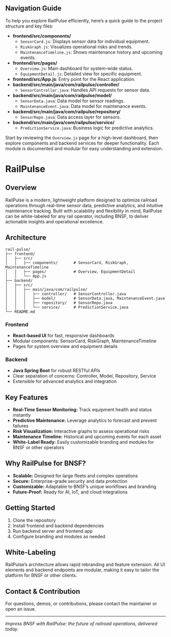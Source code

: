 
## Navigation Guide

To help you explore RailPulse efficiently, here’s a quick guide to the project structure and key files:

- **frontend/src/components/**
	- `SensorCard.js`: Displays sensor data for individual equipment.
	- `RiskGraph.js`: Visualizes operational risks and trends.
	- `MaintenanceTimeline.js`: Shows maintenance history and upcoming events.
- **frontend/src/pages/**
	- `Overview.js`: Main dashboard for system-wide status.
	- `EquipmentDetail.js`: Detailed view for specific equipment.
- **frontend/src/App.js**: Entry point for the React application.
- **backend/src/main/java/com/railpulse/controller/**
	- `SensorController.java`: Handles API requests for sensor data.
- **backend/src/main/java/com/railpulse/model/**
	- `SensorData.java`: Data model for sensor readings.
	- `MaintenanceEvent.java`: Data model for maintenance events.
- **backend/src/main/java/com/railpulse/repository/**
	- `SensorRepo.java`: Data access layer for sensors.
- **backend/src/main/java/com/railpulse/service/**
	- `PredictionService.java`: Business logic for predictive analytics.

Start by reviewing the `Overview.js` page for a high-level dashboard, then explore components and backend services for deeper functionality. Each module is documented and modular for easy understanding and extension.


# RailPulse

## Overview

RailPulse is a modern, lightweight platform designed to optimize railroad operations through real-time sensor data, predictive analytics, and intuitive maintenance tracking. Built with scalability and flexibility in mind, RailPulse can be white-labeled for any rail operator, including BNSF, to deliver actionable insights and operational excellence.

## Architecture

```text
rail-pulse/
├── frontend/
│   ├── src/
│   │   ├── components/       # SensorCard, RiskGraph, MaintenanceTimeline
│   │   ├── pages/            # Overview, EquipmentDetail
│   │   └── App.js
├── backend/
│   ├── src/
│   │   ├── main/java/com/railpulse/
│   │   │   ├── controller/   # SensorController.java
│   │   │   ├── model/        # SensorData.java, MaintenanceEvent.java
│   │   │   ├── repository/   # SensorRepo.java
│   │   │   └── service/      # PredictionService.java
└── README.md
```

### Frontend

- **React-based UI** for fast, responsive dashboards
- Modular components: SensorCard, RiskGraph, MaintenanceTimeline
- Pages for system overview and equipment details

### Backend

- **Java Spring Boot** for robust RESTful APIs
- Clear separation of concerns: Controller, Model, Repository, Service
- Extensible for advanced analytics and integration

## Key Features

- **Real-Time Sensor Monitoring:** Track equipment health and status instantly
- **Predictive Maintenance:** Leverage analytics to forecast and prevent failures
- **Risk Visualization:** Interactive graphs to assess operational risks
- **Maintenance Timeline:** Historical and upcoming events for each asset
- **White-Label Ready:** Easily customizable branding and modules for BNSF or other operators

## Why RailPulse for BNSF?

- **Scalable:** Designed for large fleets and complex operations
- **Secure:** Enterprise-grade security and data protection
- **Customizable:** Adaptable to BNSF’s unique workflows and branding
- **Future-Proof:** Ready for AI, IoT, and cloud integrations

## Getting Started

1. Clone the repository
2. Install frontend and backend dependencies
3. Run backend server and frontend app
4. Configure branding and modules as needed

## White-Labeling

RailPulse’s architecture allows rapid rebranding and feature extension. All UI elements and backend endpoints are modular, making it easy to tailor the platform for BNSF or other clients.

## Contact & Contribution

For questions, demos, or contributions, please contact the maintainer or open an issue.

---

*Impress BNSF with RailPulse: the future of railroad operations, delivered today.*
